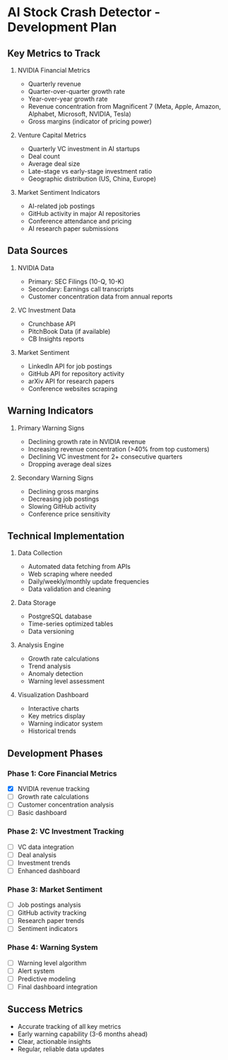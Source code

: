 # AI Stock Crash Detector - Development Plan

## Key Metrics to Track

1. NVIDIA Financial Metrics
   - Quarterly revenue
   - Quarter-over-quarter growth rate
   - Year-over-year growth rate
   - Revenue concentration from Magnificent 7 (Meta, Apple, Amazon, Alphabet, Microsoft, NVIDIA, Tesla)
   - Gross margins (indicator of pricing power)

2. Venture Capital Metrics
   - Quarterly VC investment in AI startups
   - Deal count
   - Average deal size
   - Late-stage vs early-stage investment ratio
   - Geographic distribution (US, China, Europe)

3. Market Sentiment Indicators
   - AI-related job postings
   - GitHub activity in major AI repositories
   - Conference attendance and pricing
   - AI research paper submissions

## Data Sources

1. NVIDIA Data
   - Primary: SEC Filings (10-Q, 10-K)
   - Secondary: Earnings call transcripts
   - Customer concentration data from annual reports

2. VC Investment Data
   - Crunchbase API
   - PitchBook Data (if available)
   - CB Insights reports

3. Market Sentiment
   - LinkedIn API for job postings
   - GitHub API for repository activity
   - arXiv API for research papers
   - Conference websites scraping

## Warning Indicators

1. Primary Warning Signs
   - Declining growth rate in NVIDIA revenue
   - Increasing revenue concentration (>40% from top customers)
   - Declining VC investment for 2+ consecutive quarters
   - Dropping average deal sizes

2. Secondary Warning Signs
   - Declining gross margins
   - Decreasing job postings
   - Slowing GitHub activity
   - Conference price sensitivity

## Technical Implementation

1. Data Collection
   - Automated data fetching from APIs
   - Web scraping where needed
   - Daily/weekly/monthly update frequencies
   - Data validation and cleaning

2. Data Storage
   - PostgreSQL database
   - Time-series optimized tables
   - Data versioning

3. Analysis Engine
   - Growth rate calculations
   - Trend analysis
   - Anomaly detection
   - Warning level assessment

4. Visualization Dashboard
   - Interactive charts
   - Key metrics display
   - Warning indicator system
   - Historical trends

## Development Phases

### Phase 1: Core Financial Metrics
- [x] NVIDIA revenue tracking
- [ ] Growth rate calculations
- [ ] Customer concentration analysis
- [ ] Basic dashboard

### Phase 2: VC Investment Tracking
- [ ] VC data integration
- [ ] Deal analysis
- [ ] Investment trends
- [ ] Enhanced dashboard

### Phase 3: Market Sentiment
- [ ] Job postings analysis
- [ ] GitHub activity tracking
- [ ] Research paper trends
- [ ] Sentiment indicators

### Phase 4: Warning System
- [ ] Warning level algorithm
- [ ] Alert system
- [ ] Predictive modeling
- [ ] Final dashboard integration

## Success Metrics
- Accurate tracking of all key metrics
- Early warning capability (3-6 months ahead)
- Clear, actionable insights
- Regular, reliable data updates 